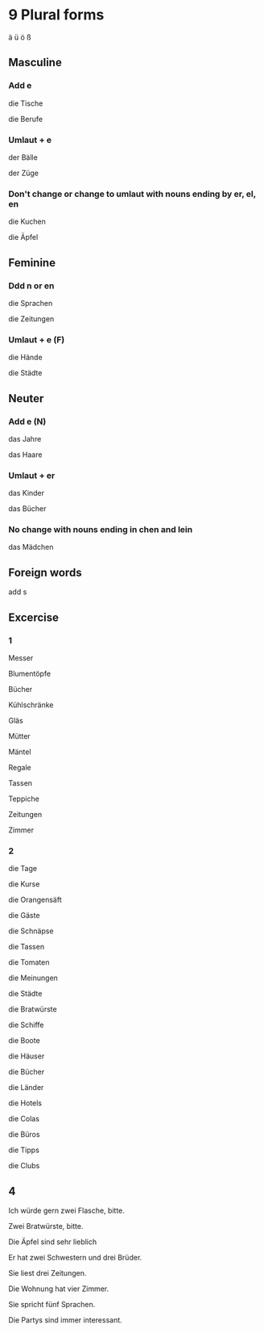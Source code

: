 # 9 Plural forms

ä ü ö ß

## Masculine

### Add e

die Tische

die Berufe

### Umlaut + e

der Bälle

der Züge

### Don't change or change to umlaut with nouns ending by er, el, en

die Kuchen

die Äpfel

## Feminine

### Ddd n or en

die Sprachen

die Zeitungen

### Umlaut + e (F)

die Hände

die Städte

## Neuter

### Add e (N)

das Jahre

das Haare

### Umlaut + er

das Kinder

das Bücher

### No change with nouns ending in chen and lein

das Mädchen

## Foreign words

add s

## Excercise

### 1

Messer

Blumentöpfe

Bücher

Kühlschränke

Gläs

Mütter

Mäntel

Regale

Tassen

Teppiche

Zeitungen

Zimmer

### 2

die Tage

die Kurse

die Orangensäft

die Gäste

die Schnäpse

die Tassen

die Tomaten

die Meinungen

die Städte

die Bratwürste

die Schiffe

die Boote

die Häuser

die Bücher

die Länder

die Hotels

die Colas

die Büros

die Tipps

die Clubs

## 4

Ich würde gern zwei Flasche, bitte.

Zwei Bratwürste, bitte.

Die Äpfel sind sehr lieblich

Er hat zwei Schwestern und drei Brüder.

Sie liest drei Zeitungen.

Die Wohnung hat vier Zimmer.

Sie spricht fünf Sprachen.

Die Partys sind immer interessant.
